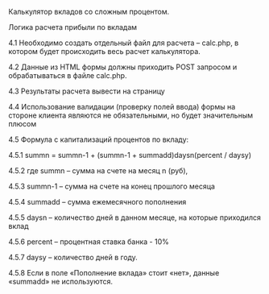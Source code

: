 
Калькулятор вкладов со сложным процентом.

Логика расчета прибыли по вкладам

4.1 Необходимо создать отдельный файл для расчета – calc.php, в котором будет происходить весь расчет калькулятора.

4.2 Данные из HTML формы должны приходить POST запросом и обрабатываться в файле calc.php.

4.3 Результаты расчета вывести на страницу

4.4 Использование валидации (проверку полей ввода) формы на стороне клиента являются не обязательными, но будет значительным плюсом

4.5 Формула с капитализаций процентов по вкладу:

4.5.1 summn = summn-1 + (summn-1 + summadd)daysn(percent / daysy)

4.5.2 где summn – сумма на счете на месяц n (руб),

4.5.3 summn-1 – сумма на счете на конец прошлого месяца

4.5.4 summadd – сумма ежемесячного пополнения

4.5.5 daysn – количество дней в данном месяце, на которые приходился вклад

4.5.6 percent – процентная ставка банка - 10%

4.5.7 daysy – количество дней в году.

4.5.8 Если в поле «Пополнение вклада» стоит «нет», данные «summadd» не используются.
